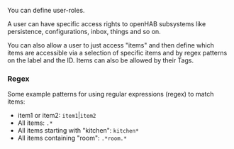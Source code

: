 You can define user-roles.

A user can have specific access rights to openHAB subsystems
like persistence, configurations, inbox, things and so on.

You can also allow a user to just access "items" and then define
which items are accessible via a selection of specific items
and by regex patterns on the label and the ID. Items can also
be allowed by their Tags.

### Regex

Some example patterns for using regular expressions (regex) to
match items:

* item1 or item2: `item1`|`item2`
* All items: `.*`
* All items starting with "kitchen": `kitchen*`
* All items containing "room": `.*room.*`

